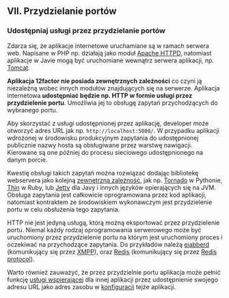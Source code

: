 ## VII. Przydzielanie portów
### Udostępniaj usługi przez przydzielanie portów

Zdarza się, że aplikacje internetowe uruchamiane są w ramach serwera web. Napisane w PHP np. działają jako moduł [Apache HTTPD](http://httpd.apache.org/), natomiast aplikacje w Javie mogą być uruchomiane wewnątrz serwera aplikacji, np. [Tomcat](http://tomcat.apache.org/).

**Aplikacja 12factor nie posiada zewnętrznych zależności** co czyni ją niezależną wobec innych modułów znajdujących się na serwerze. Aplikacja internetowa **udostępniać będzie np. HTTP w formie usługi przez przydzielenie portu**. Umożliwia jej to obsługę zapytań przychodzących do wybranego portu.

Aby skorzystać z usługi udostępnionej przez aplikację, developer może otworzyć adres URL jak np. `http://localhost:5000/`. W przypadku aplikacji wdrożonej w środowisku produkcyjnym zapytania do udostępnionej publicznie nazwy hosta są obsługiwane przez warstwę nawigacji. Kierowane są one później do procesu sieciowego udostępnionego na danym porcie.

Kwestię obsługi takich zapytań można rozwiązać dodając bibliotekę webservera jako kolejną [zewnętrzną zależność](./dependencies), jak np. [Tornado](http://www.tornadoweb.org/) w Pythonie, [Thin](http://code.macournoyer.com/thin/) w Ruby, lub [Jetty](http://jetty.codehaus.org/jetty/) dla Javy i innych języków opierających się na JVM. Obsługa zapytania jest całkowicie oprogramowana przez kod aplikacji, natomiast kontraktem ze środowiskiem wykonawczym jest przydzielenie portu w celu obsłużenia tego zapytania.

HTTP nie jest jedyną usługą, którą możną eksportować przez przydzielenie portu. Niemal każdy rodzaj oprogramowania serwerowego może być uruchomiony przez przydzielenie portu na którym jest uruchomiony proces i oczekiwać na przychodzące zapytania. Do przykładów należą [ejabberd](http://www.ejabberd.im/) (komunikujący się przez [XMPP](http://xmpp.org/)), oraz [Redis](http://redis.io/) (komunikujący się przez [Redis protocol](http://redis.io/topics/protocol)).

Warto również zauważyć, że przez przydzielnie portu aplikacja może pełnić funkcję [usługi wspierającej](./backing-services) dla innej aplikacji przez udostępnienie swojego adresu URL jako adres zasobu w [konfiguracji](./config) tejże aplikacji.
